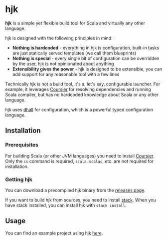 # hjk

**hjk** is a simple yet flexible build tool for Scala and virtually any other language.

hjk is designed with the following principles in mind:

* **Nothing is hardcoded** - everything in hjk is configuration, built-in tasks are just statically served templates (we call them blueprints)
* **Nothing is special** - every single bit of configuration can be overridden by the user, hjk is not opinionated about anything
* **Extensibility gives the power** - hjk is designed to be extensible, you can add support for any reasonable tool with a few lines

Technically hjk is not a build tool, it's a, let's say, configurable launcher. For example, it leverages [Coursier](https://get-coursier.io/docs/cli-installation)
for resolving dependencies and running Scala compiler, but has no hardcoded knowledge about Scala or any other language.

hjk uses [dhall](https://dhall-lang.org/) for configuration, which is a powerful typed configuration language.

## Installation

### Prerequisites

For building Scala (or other JVM languages) you need to install [Coursier](https://get-coursier.io/docs/cli-installation).
Only the `cs` command is required, `scala`, `scalac`, etc. are not required for installation.

### Getting hjk

You can download a precompiled hjk binary from the [releases page](https://github.com/leviysoft/hjk/releases).

If you want to build hjk from sources, you need to install [stack](https://docs.haskellstack.org/en/stable/README/).
When you have stack installed, you can install hjk with `stack install`.

## Usage

You can find an example project using hjk [here](https://github.com/leviysoft/hjk-sample-project).
